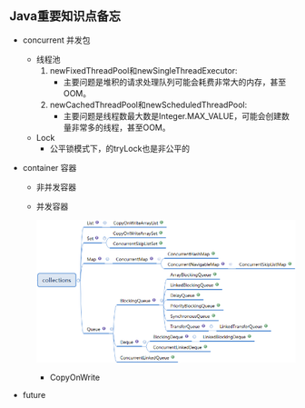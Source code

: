 ## Java重要知识点备忘

* concurrent 并发包

    * 线程池
         1. newFixedThreadPool和newSingleThreadExecutor:
             * 主要问题是堆积的请求处理队列可能会耗费非常大的内存，甚至OOM。
         2. newCachedThreadPool和newScheduledThreadPool:
             * 主要问题是线程数最大数是Integer.MAX_VALUE，可能会创建数量非常多的线程，甚至OOM。
    * Lock 
        - 公平锁模式下，的tryLock也是非公平的
* container 容器
    * 非并发容器
    * 并发容器
    
        ![collections](imgs/collections.png)
        * CopyOnWrite
* future
